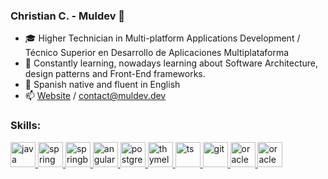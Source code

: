 ### Christian C. - Muldev 👋

- 🎓 Higher Technician in Multi-platform Applications Development / Técnico Superior en Desarrollo de Aplicaciones Multiplataforma 
- 🌱 Constantly learning, nowadays learning about Software Architecture, design patterns and Front-End frameworks.
- 💬 Spanish native and fluent in English
- 📫 [Website](https://www.muldev.dev) / [contact@muldev.dev](mailto:contact@muldev.dev)

<h3 align="left">Skills:</h3>
<p align="left">
  <a href="https://www.java.com/" target="_blank"> 
    <img src="https://cdn.worldvectorlogo.com/logos/java.svg" alt="java" width="40" height="40"/> 
  </a>
  <a href="https://spring.io/" target="_blank"> 
    <img src="https://www.vectorlogo.zone/logos/springio/springio-icon.svg" alt="spring" width="40" height="40"/> 
  </a>
  <a href="https://spring.io/projects/spring-boot" target="_blank"> 
    <img src="https://miro.medium.com/max/856/1*O68LbDvD5Dcsnez73M7v4Q.png" alt="springboot" width="40" height="40"/> 
  </a>
  <a href="https://angular.io" target="_blank">
    <img src="https://sg.com.mx/sites/default/files/styles/570x500/public/images/angular-logo.png?itok=_4hR0cNu" alt="angular" width="40" height="40"/>
  </a>
  <a href="https://www.postgresql.org/" target="_blank">
    <img src="https://cdn.iconscout.com/icon/free/png-512/postgresql-226047.png" alt="postgre" width="40" height="40"/>
  </a>
  <a href="https://www.thymeleaf.org/" target="_blank">
    <img src="https://www.thymeleaf.org/doc/images/thymeleaf.png" alt="thymeleaf" width="40" height="40"/>
  </a>
  <a href="https://www.typescriptlang.org/" target="_blank">
    <img src="https://upload.wikimedia.org/wikipedia/commons/thumb/4/4c/Typescript_logo_2020.svg/512px-Typescript_logo_2020.svg.png" alt="ts" width="40" height="40"/>
  </a>
  <a href="https://git-scm.com/" target="_blank">
    <img src="https://e7.pngegg.com/pngimages/713/558/png-clipart-computer-icons-pro-git-github-logo-text-logo-thumbnail.png" alt="git" width="40" height="40"/>
  </a>
  
   <a href="https://github.com/MulDeveloper" target="_blank">
    <img src="https://c0.klipartz.com/pngpicture/188/673/sticker-png-cascading-style-sheets-css3-bootstrap-valid-blue-angle-text-rectangle-logo.png" alt="oracle" width="40" height="40"/>
  </a>
   <a href="https://github.com/MulDeveloper" target="_blank">
    <img src="https://www.w3.org/html/logo/downloads/HTML5_Logo_512.png" alt="oracle" width="40" height="40"/>
  </a>
  


